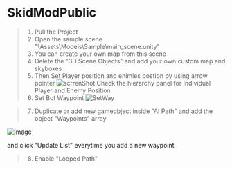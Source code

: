 # SkidModPublic

>1. Pull the Project
>2. Open the sample scene "\Assets\Models\Sample\main_scene.unity"
>3. You can create your own map from this scene
>4. Delete the "3D Scene Objects" and add your own custom map and skyboxes
>5. Then Set Player position and enimies postion by using arrow pointer
![scrrenShot](https://user-images.githubusercontent.com/33804390/197239681-ee2f5169-27ec-4f69-b8cf-efa7713e03e9.PNG)
Check the hierarchy panel for Individual Player and Enemy Position
>6. Set Bot Waypoint
![SetWay](https://user-images.githubusercontent.com/33804390/197240089-a6ce5772-90b4-4002-a698-ee0f765980e6.PNG)

>7. Duplicate or add new gameobject inside "AI Path" and add the object "Waypoints" array

![image](https://user-images.githubusercontent.com/33804390/197240645-38d793f8-5b78-4876-b94f-4a0f8d735714.png)

and click "Update List" everytime you add a new waypoint

>8. Enable "Looped Path"
